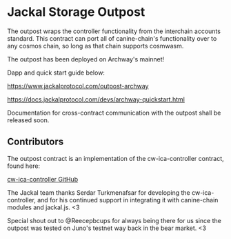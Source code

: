 # Jackal Storage Outpost

The outpost wraps the controller functionality from the interchain accounts standard. This contract can port all of canine-chain's functionality over to any cosmos chain, so long as that chain supports cosmwasm.

The outpost has been deployed on Archway's mainnet!

Dapp and quick start guide below:

https://www.jackalprotocol.com/outpost-archway

https://docs.jackalprotocol.com/devs/archway-quickstart.html

Documentation for cross-contract communication with the outpost shall be released soon. 

## Contributors

The outpost contract is an implementation of the cw-ica-controller contract, found here:

[cw-ica-controller GitHub](https://github.com/srdtrk/cw-ica-controller)

The Jackal team thanks Serdar Turkmenafsar for developing the cw-ica-controller, and for his continued support in integrating it with canine-chain modules and jackal.js. <3

Special shout out to @Reecepbcups for always being there for us since the outpost was tested on Juno's testnet way back in the bear market. <3 
